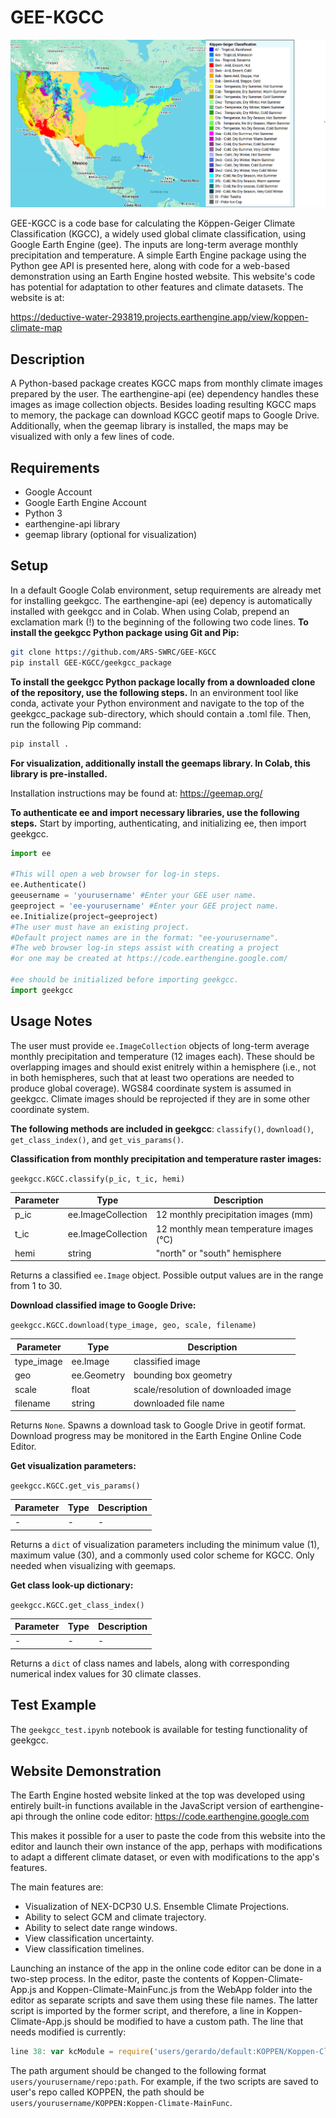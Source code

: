 # GEE-KGCC

![](Images/LandingImage.png)

GEE-KGCC is a code base for calculating the Köppen-Geiger Climate Classification (KGCC), a widely used global climate classification, using Google Earth Engine (gee). The inputs are long-term average monthly precipitation and temperature. A simple Earth Engine package using the Python gee API is presented here, along with code for a web-based demonstration using an Earth Engine hosted website. This website's code has potential for adaptation to other features and climate datasets. The website is at:

https://deductive-water-293819.projects.earthengine.app/view/koppen-climate-map

## Description
A Python-based package creates KGCC maps from monthly climate images prepared by the user. The earthengine-api (ee) dependency handles these images as image collection objects. Besides loading resulting KGCC maps to memory, the package can download KGCC geotif maps to Google Drive. Additionally, when the geemap library is installed, the maps may be visualized with only a few lines of code.

## Requirements
- Google Account
- Google Earth Engine Account
- Python 3
- earthengine-api library
- geemap library (optional for visualization)

## Setup
In a default Google Colab environment, setup requirements are already met for installing geekgcc. The earthengine-api (ee) depency is automatically installed with geekgcc and in Colab. When using Colab, prepend an exclamation mark (!) to the beginning of the following two code lines.
**To install the geekgcc Python package using Git and Pip:**
```bash
git clone https://github.com/ARS-SWRC/GEE-KGCC
pip install GEE-KGCC/geekgcc_package
```
**To install the geekgcc Python package locally from a downloaded clone of the repository, use the following steps.** In an environment tool like conda, activate your Python environment and navigate to the top of the geekgcc_package sub-directory, which should contain a .toml file. Then, run the following Pip command:
```bash
pip install .
```
**For visualization, additionally install the geemaps library. In Colab, this library is pre-installed.**

Installation instructions may be found at:
https://geemap.org/

**To authenticate ee and import necessary libraries, use the following steps.** Start by importing, authenticating, and initializing ee, then import geekgcc.
```python
import ee

#This will open a web browser for log-in steps.
ee.Authenticate()
geeusername = 'yourusername' #Enter your GEE user name.
geeproject = 'ee-yourusername' #Enter your GEE project name.
ee.Initialize(project=geeproject)
#The user must have an existing project.
#Default project names are in the format: "ee-yourusername".
#The web browser log-in steps assist with creating a project
#or one may be created at https://code.earthengine.google.com/

#ee should be initialized before importing geekgcc.
import geekgcc
```

## Usage Notes
The user must provide `ee.ImageCollection` objects of long-term average monthly precipitation and temperature (12 images each). These should be overlapping images and should exist enitrely within a hemisphere (i.e., not in both hemispheres, such that at least two operations are needed to produce global coverage). WGS84 coordinate system is assumed in geekgcc. Climate images should be reprojected if they are in some other coordinate system.

**The following methods are included in geekgcc**: `classify()`, `download()`, `get_class_index()`, and `get_vis_params()`.

**Classification from monthly precipitation and temperature raster images:**

`geekgcc.KGCC.classify(p_ic, t_ic, hemi)`

| Parameter | Type | Description |
| ------ | ------ | ------ |
| p_ic | ee.ImageCollection | 12 monthly precipitation images (mm) |
| t_ic | ee.ImageCollection | 12 monthly mean temperature images (°C) |
| hemi | string | "north" or "south" hemisphere |

Returns a classified `ee.Image` object. Possible output values are in the range from 1 to 30.

**Download classified image to Google Drive:**

`geekgcc.KGCC.download(type_image, geo, scale, filename)`

| Parameter | Type | Description |
| ------ | ------ | ------ |
| type_image | ee.Image | classified image |
| geo | ee.Geometry | bounding box geometry |
| scale | float | scale/resolution of downloaded image |
| filename | string | downloaded file name |

Returns `None`. Spawns a download task to Google Drive in geotif format. Download progress may be monitored in the Earth Engine Online Code Editor.

**Get visualization parameters:**

`geekgcc.KGCC.get_vis_params()`

| Parameter | Type | Description |
| ------ | ------ | ------ |
| - | - | - |

Returns a `dict` of visualization parameters including the minimum value (1), maximum value (30), and a commonly used color scheme for KGCC. Only needed when visualizing with geemaps.

**Get class look-up dictionary:**

`geekgcc.KGCC.get_class_index()`

| Parameter | Type | Description |
| ------ | ------ | ------ |
| - | - | - |

Returns a `dict` of class names and labels, along with corresponding numerical index values for 30 climate classes.

## Test Example
The `geekgcc_test.ipynb` notebook is available for testing functionality of geekgcc.

## Website Demonstration
The Earth Engine hosted website linked at the top was developed using entirely built-in functions available in the JavaScript version of earthengine-api through the online code editor: https://code.earthengine.google.com

This makes it possible for a user to paste the code from this website into the editor and launch their own instance of the app, perhaps with modifications to adapt a different climate dataset, or even with modifications to the app's features.

The main features are:
- Visualization of NEX-DCP30 U.S. Ensemble Climate Projections.
- Ability to select GCM and climate trajectory. 
- Ability to select date range windows.
- View classification uncertainty.
- View classification timelines.

Launching an instance of the app in the online code editor can be done in a two-step process. In the editor, paste the contents of Koppen-Climate-App.js and Koppen-Climate-MainFunc.js from the WebApp folder into the editor as separate scripts and save them using these file names. The latter script is imported by the former script, and therefore, a line in Koppen-Climate-App.js should be modified to have a custom path. The line that needs modified is currently:

```js
line 38: var kcModule = require('users/gerardo/default:KOPPEN/Koppen-Climate-MainFunc');
```

The path argument should be changed to the following format `users/yourusername/repo:path`. For example, if the two scripts are saved to user's repo called KOPPEN, the path should be `users/yourusername/KOPPEN:Koppen-Climate-MainFunc`.

